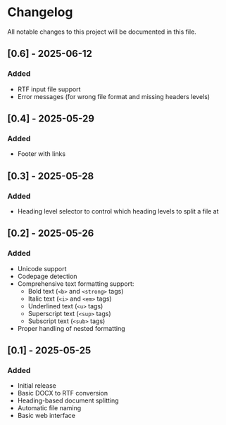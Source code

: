 # Changelog

All notable changes to this project will be documented in this file.

## [0.6] - 2025-06-12
### Added
- RTF input file support
- Error messages (for wrong file format and missing headers levels)

## [0.4] - 2025-05-29
### Added
- Footer with links

## [0.3] - 2025-05-28
### Added
- Heading level selector to control which heading levels to split a file at

## [0.2] - 2025-05-26
### Added
- Unicode support
- Codepage detection
- Comprehensive text formatting support:
  - Bold text (`<b>` and `<strong>` tags)
  - Italic text (`<i>` and `<em>` tags)
  - Underlined text (`<u>` tags)
  - Superscript text (`<sup>` tags)
  - Subscript text (`<sub>` tags)
- Proper handling of nested formatting

## [0.1] - 2025-05-25
### Added
- Initial release
- Basic DOCX to RTF conversion
- Heading-based document splitting
- Automatic file naming
- Basic web interface 